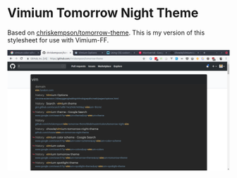 # Vimium Tomorrow Night Theme

Based on [chriskempson/tomorrow-theme](https://github.com/chriskempson/tomorrow-theme).
This is my version of this stylesheet for use with Vimium-FF.

<img src="/images/vimium-tomorrow-night-screenshot.png" alt="Screenshot of
Vimium Tomorrow Night Theme">
